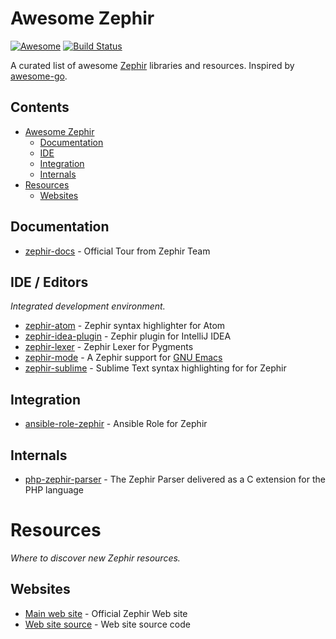# Awesome Zephir

[![Awesome][awesome-badge]][awesome-link]
[![Build Status][build-status]][build-link]

A curated list of awesome [Zephir][zephir-gh] libraries and resources.
Inspired by [awesome-go][awesome-go].

## Contents

- [Awesome Zephir](#awesome-zephir)
    - [Documentation](#documentation)
    - [IDE](#ide)
    - [Integration](#integration)
    - [Internals](#internals)
- [Resources](#resources)
    - [Websites](#websites)

## Documentation

- [zephir-docs](https://github.com/phalcon/zephir-docs) - Official Tour from Zephir Team


## IDE / Editors

*Integrated development environment.*

- [zephir-atom](https://github.com/phalcon/zephir-atom) - Zephir syntax highlighter for Atom
- [zephir-idea-plugin](https://github.com/phalcon/zephir-idea-plugin) - Zephir plugin for IntelliJ IDEA
- [zephir-lexer](https://github.com/phalcon/zephir-lexer) - Zephir Lexer for Pygments
- [zephir-mode](https://github.com/sergeyklay/zephir-mode) - A Zephir support for [GNU Emacs](https://www.gnu.org/software/emacs/)
- [zephir-sublime](https://github.com/phalcon/zephir-sublime) - Sublime Text syntax highlighting for for Zephir


## Integration

- [ansible-role-zephir](https://github.com/phalcon/ansible-role-zephir) - Ansible Role for Zephir

## Internals

- [php-zephir-parser](https://github.com/phalcon/php-zephir-parser) - The Zephir Parser delivered as a C extension for the PHP language

# Resources

*Where to discover new Zephir resources.*

## Websites

- [Main web site](https://zephir-lang.com) - Official Zephir Web site
- [Web site source](https://github.com/phalcon/zephir-website) - Web site source code

[awesome-badge]: https://cdn.rawgit.com/sindresorhus/awesome/d7305f38d29fed78fa85652e3a63e154dd8e8829/media/badge.svg
[awesome-link]: https://github.com/sindresorhus/awesome
[build-status]: https://api.travis-ci.org/phalcon/awesome-zephir.svg?branch=master
[build-link]: https://travis-ci.org/phalcon/awesome-zephir
[zephir-gh]: https://github.com/phalcon/zephir
[awesome-go]: https://github.com/avelino/awesome-go
